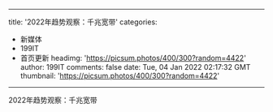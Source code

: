 
---
title: '2022年趋势观察：千兆宽带'
categories: 
 - 新媒体
 - 199IT
 - 首页更新
headimg: 'https://picsum.photos/400/300?random=4422'
author: 199IT
comments: false
date: Tue, 04 Jan 2022 02:17:32 GMT
thumbnail: 'https://picsum.photos/400/300?random=4422'
---

<div>   
2022年趋势观察：千兆宽带  
</div>
            